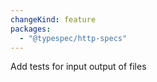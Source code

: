 ```yaml
---
changeKind: feature
packages:
  - "@typespec/http-specs"
---
```


Add tests for input output of files